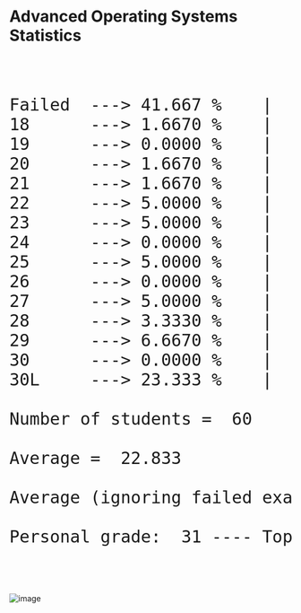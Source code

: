 # Advanced Operating Systems Statistics

<pre><span class="inner-pre" style="font-size: 30px">

Failed  ---> 41.667 %    |  25  |
18      ---> 1.6670 %    |  1   |
19      ---> 0.0000 %    |  0   |
20      ---> 1.6670 %    |  1   |
21      ---> 1.6670 %    |  1   |
22      ---> 5.0000 %    |  3   |
23      ---> 5.0000 %    |  3   |
24      ---> 0.0000 %    |  0   |
25      ---> 5.0000 %    |  3   |
26      ---> 0.0000 %    |  0   |
27      ---> 5.0000 %    |  3   |
28      ---> 3.3330 %    |  2   |
29      ---> 6.6670 %    |  4   |
30      ---> 0.0000 %    |  0   |
30L     ---> 23.333 %    |  14  |

Number of students =  60

Average =  22.833 

Average (ignoring failed exams) =  27.714 

Personal grade:  31 ---- Top  23.333 %


</pre>
![image](https://quickchart.io/chart?c={type:'bar',data:{labels:['17','18','19','20','21','22','23','24','25','26','27','28','29','30','30L'],datasets:[{label:'Number%20of%20students',data:[25,1,0,1,1,3,3,0,3,0,3,2,4,0,14,]}]}})
